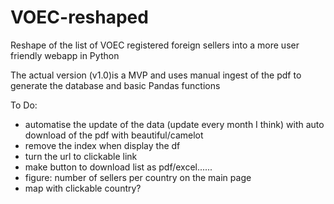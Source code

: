 # VOEC-reshaped
Reshape of the list of VOEC registered foreign sellers into a more user friendly webapp in Python

The actual version (v1.0)is a MVP and uses manual ingest of the pdf to generate the database and basic Pandas functions

To Do:
- automatise the update of the data (update every month I think) with auto download of the pdf with beautiful/camelot
- remove the index when display the df
- turn the url to clickable link
- make button to download list as pdf/excel......
- figure:  number of  sellers per country on the main page
- map with clickable country?
